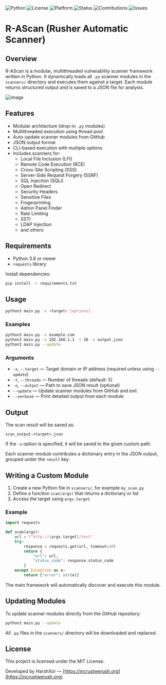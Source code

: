 ![Python](https://img.shields.io/badge/python-3.8%2B-blue.svg)
![License](https://img.shields.io/badge/license-MIT-green.svg)
![Platform](https://img.shields.io/badge/platform-Linux%20%7C%20Windows-lightgrey.svg)
![Status](https://img.shields.io/badge/status-active-brightgreen.svg)
![Contributions](https://img.shields.io/badge/contributions-welcome-orange.svg)
![Issues](https://img.shields.io/badge/issues-open-important.svg)

# R-AScan (Rusher Automatic Scanner)

## Overview

R-AScan is a modular, multithreaded vulnerability scanner framework written in Python. It dynamically loads all `.py` scanner modules in the `scanners/` directory and executes them against a target. Each module returns structured output and is saved to a JSON file for analysis.

![image](https://github.com/user-attachments/assets/b50808d7-094a-46c1-b349-5d17652c7ad4)

## Features

- Modular architecture (drop-in `.py` modules)
- Multithreaded execution using thread pool
- Auto-update scanner modules from GitHub
- JSON output format
- CLI-based execution with multiple options
- Includes scanners for:
  - Local File Inclusion (LFI)
  - Remote Code Execution (RCE)
  - Cross-Site Scripting (XSS)
  - Server-Side Request Forgery (SSRF)
  - SQL Injection (SQLi)
  - Open Redirect
  - Security Headers
  - Sensitive Files
  - Fingerprinting
  - Admin Panel Finder
  - Rate Limiting
  - SSTI
  - LDAP Injection
  - and others

## Requirements

- Python 3.8 or newer
- `requests` library

Install dependencies:

```bash
pip install -r requirements.txt
````

## Usage

```bash
python3 main.py -x <target> [options]
```

### Examples

```bash
python3 main.py -x example.com
python3 main.py -x 192.168.1.1 -t 10 -o output.json
python3 main.py --update
```

### Arguments

* `-x`, `--target` — Target domain or IP address (required unless using `--update`)
* `-t`, `--threads` — Number of threads (default: 5)
* `-o`, `--output` — Path to save JSON result (optional)
* `--update` — Update scanner modules from GitHub and exit
* `--verbose` — Print detailed output from each module

## Output

The scan result will be saved as:

```
scan_output-<target>.json
```

If the `-o` option is specified, it will be saved to the given custom path.

Each scanner module contributes a dictionary entry in the JSON output, grouped under the `result` key.

## Writing a Custom Module

1. Create a new Python file in `scanners/`, for example `my_scan.py`
2. Define a function `scan(args)` that returns a dictionary or list
3. Access the target using `args.target`

### Example

```python
import requests

def scan(args):
    url = f"http://{args.target}/test"
    try:
        response = requests.get(url, timeout=10)
        return {
            "url": url,
            "status_code": response.status_code
        }
    except Exception as e:
        return {"error": str(e)}
```

The main framework will automatically discover and execute this module.

## Updating Modules

To update scanner modules directly from the GitHub repository:

```bash
python3 main.py --update
```

All `.py` files in the `scanners/` directory will be downloaded and replaced.

## License

This project is licensed under the MIT License.

Developed by HarshXor — [https://incrustwerush.org](https://incrustwerush.org)
